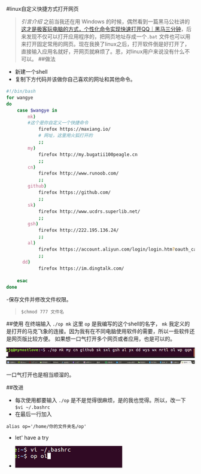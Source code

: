 #linux自定义快捷方式打开网页

>*引言介绍* 之前当我还在用 Windows 的时候，偶然看到一篇黑马公社讲的[这才是极客玩电脑的方式，个性化命令实现快速打开QQ｜黑马三分钟](https://mp.weixin.qq.com/s/CbtPamDYkHI030ihaE4oFg)，后来发现不仅可以打开应用程序的，把网页地址存成一个`.bat` 文件也可以用来打开固定常用的网页。现在我换了linux之后，打开软件倒是好打开了，直接输入应用名就好，开网页就麻烦了。恩，对linux用户来说没有什么不可以。
##做法
- 新建一个shell
- 复制下方代码并该做你自己喜欢的网址和其他命令。
```bash
#!/bin/bash
for wangye
do 
    case $wangye in
        mk) 
        #这个是你自定义一个快捷命令
            firefox https://maxiang.io/    
            # 网址，这里用火狐打开的
            ;;
        my)
            firefox http://my.bugatii100peagle.cn
            ;;
        cn)
            firefox http://www.runoob.com/
            ;;
        github)
            firefox https://github.com/
            ;;
        sk)
            firefox http://www.ucdrs.superlib.net/
            ;;
        gsh)
            firefox http://222.195.136.24/
            ;;
        al)
            firefox https://account.aliyun.com/login/login.htm?oauth_callback=https%3A%2F%2Fhome.console.aliyun.com%2F%3Fspm%3D5176.100238.765261.3.Q0IESk
            ;;
      dd)
            firefox https://im.dingtalk.com/
     
    esac
done
```

-保存文件并修改文件权限。
 > `$chmod 777 文件名`
 

##使用
在终端输入 `./op mk` 这里 `op` 是我编写的这个shell的名字， `mk` 我定义的是打开的马克飞象的连接。因为我有在不同电脑使用软件的需要，所以一些软件还是网页版比较方便。
如果想一口气打开多个网页或者应用，也是可以的。

![Alt text](https://github.com/Bugatti100Peagle/linux-/blob/master/Screenshot-2017-10-31%202017-10-31%2013-23-16%E5%B1%8F%E5%B9%95%E6%88%AA%E5%9B%BE%20png%EF%BC%88PNG%20%E5%9B%BE%E5%83%8F%EF%BC%8C732x438%20%E5%83%8F%E7%B4%A0%EF%BC%89.png)
![Alt text](https://github.com/Bugatti100Peagle/linux-/blob/master/Screenshot-2017-10-31%202017-10-31%2013-13-02%E5%B1%8F%E5%B9%95%E6%88%AA%E5%9B%BE%20png%EF%BC%88PNG%20%E5%9B%BE%E5%83%8F%EF%BC%8C1920x1080%20%E5%83%8F%E7%B4%A0%EF%BC%89.png)

一口气打开也是相当顺溜的。

##改进
- 每次使用都要输入 `./op` 是不是觉得很麻烦，是的我也觉得。所以，改一下
`$vi ~/.bashrc`
- 在最后一行加入

`alias op='/home/你的文件夹名/op'` 
- let' have a try

-  ![Alt text](https://github.com/Bugatti100Peagle/linux-/blob/master/2017-10-31%2014-10-02%E5%B1%8F%E5%B9%95%E6%88%AA%E5%9B%BE2.png)







 
